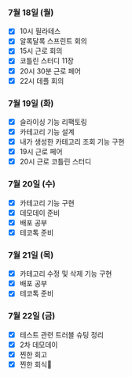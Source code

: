 ### 7월 18일 (월)
- [x] 10시 필라테스
- [x] 알록달록 스프린트 회의
- [x] 15시 근로 회의
- [x] 코틀린 스터디 11장
- [x] 20시 30분 근로 페어
- [x] 22시 데플 회의

### 7월 19일 (화)
- [x] 슬라이싱 기능 리팩토링
- [x] 카테고리 기능 설계
- [x] 내가 생성한 카테고리 조회 기능 구현
- [x] 19시 근로 페어
- [x] 20시 근로 코틀린 스터디

### 7월 20일 (수)
- [x] 카테고리 기능 구현
- [x] 데모데이 준비
- [x] 배포 공부
- [x] 테코톡 준비

### 7월 21일 (목)
- [x] 카테고리 수정 및 삭제 기능 구현
- [x] 배포 공부
- [x] 테코톡 준비

### 7월 22일 (금)
- [x] 테스트 관련 트러블 슈팅 정리
- [x] 2차 데모데이
- [x] 찐한 회고
- [x] 찐한 회식🌈
